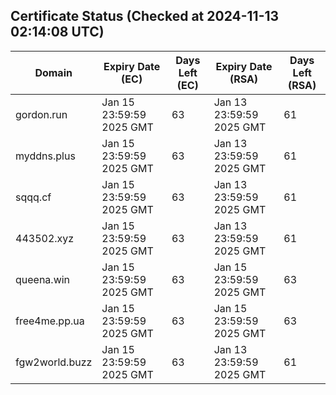 ## Certificate Status (Checked at 2024-11-13 02:14:08 UTC)
| Domain | Expiry Date (EC) | Days Left (EC) | Expiry Date (RSA) | Days Left (RSA) |
|--------|-------------------|----------------|--------------------|--------------------|
| gordon.run | Jan 15 23:59:59 2025 GMT | 63 | Jan 13 23:59:59 2025 GMT | 61 |
| myddns.plus | Jan 15 23:59:59 2025 GMT | 63 | Jan 13 23:59:59 2025 GMT | 61 |
| sqqq.cf | Jan 15 23:59:59 2025 GMT | 63 | Jan 13 23:59:59 2025 GMT | 61 |
| 443502.xyz | Jan 15 23:59:59 2025 GMT | 63 | Jan 13 23:59:59 2025 GMT | 61 |
| queena.win | Jan 15 23:59:59 2025 GMT | 63 | Jan 15 23:59:59 2025 GMT | 63 |
| free4me.pp.ua | Jan 15 23:59:59 2025 GMT | 63 | Jan 15 23:59:59 2025 GMT | 63 |
| fgw2world.buzz | Jan 15 23:59:59 2025 GMT | 63 | Jan 13 23:59:59 2025 GMT | 61 |
